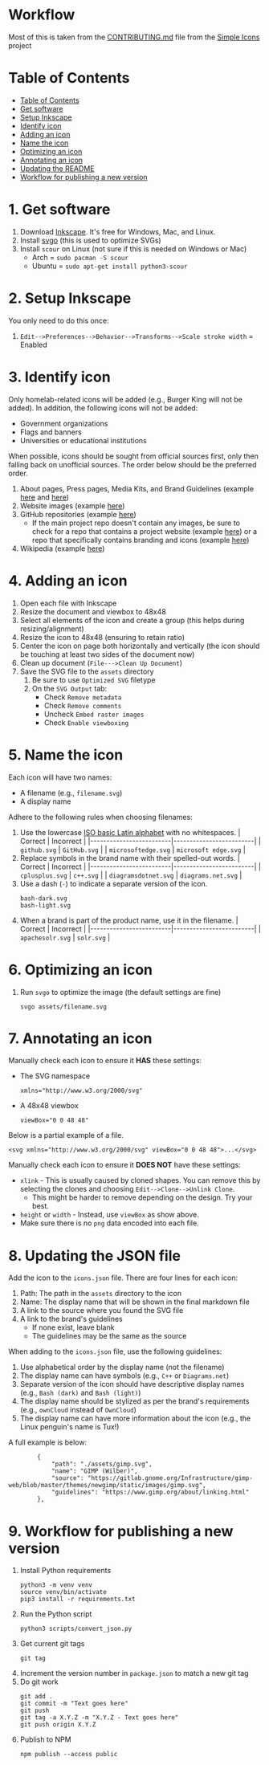 # Workflow

Most of this is taken from the [CONTRIBUTING.md](https://github.com/simple-icons/simple-icons/blob/develop/CONTRIBUTING.md) file from the [Simple Icons](https://simpleicons.org/) project

# Table of Contents
- [Table of Contents](#table-of-contents)
- [Get software](#1-get-software)
- [Setup Inkscape](#2-setup-inkscape)
- [Identify icon](#3-identify-icon)
- [Adding an icon](#4-adding-an-icon)
- [Name the icon](#5-name-the-icon)
- [Optimizing an icon](#6-optimizing-an-icon)
- [Annotating an icon](#7-annotating-an-icon)
- [Updating the README](#8-updating-the-readme)
- [Workflow for publishing a new version](#9-workflow-for-publishing-a-new-version)

# 1. Get software

1. Download [Inkscape](https://inkscape.org/). It's free for Windows, Mac, and Linux.
1. Install [svgo](https://github.com/svg/svgo) (this is used to optimize SVGs)
1. Install `scour` on Linux (not sure if this is needed on Windows or Mac)
    - Arch = `sudo pacman -S scour`
    - Ubuntu = `sudo apt-get install python3-scour`

# 2. Setup Inkscape

You only need to do this once:

1. `Edit-->Preferences-->Behavior-->Transforms-->Scale stroke width` = Enabled

# 3. Identify icon

Only homelab-related icons will be added (e.g., Burger King will not be added). In addition, the following icons will not be added:

- Government organizations 
- Flags and banners
- Universities or educational institutions

When possible, icons should be sought from official sources first, only then falling back on unofficial sources. The order below should be the preferred order.

1. About pages, Press pages, Media Kits, and Brand Guidelines (example [here](https://github.com/logos) and [here](https://www.hashicorp.com/brand))
1. Website images (example [here](https://gohugo.io/))
1. GitHub repositories (example [here](https://github.com/kubernetes/kubernetes/blob/master/logo/logo.svg))
    - If the main project repo doesn't contain any images, be sure to check for a repo that contains a project website (example [here](https://github.com/lxc/linuxcontainers.org/blob/master/static/img/containers.svg)) or a repo that specifically contains branding and icons (example [here](https://github.com/miniflux/logo/blob/master/icon.svg))
1. Wikipedia (example [here](https://en.wikipedia.org/wiki/OpenZFS))

# 4. Adding an icon

1. Open each file with Inkscape
1. Resize the document and viewbox to 48x48
1. Select all elements of the icon and create a group (this helps during resizing/alignment)
1. Resize the icon to 48x48 (ensuring to retain ratio)
1. Center the icon on page both horizontally and vertically (the icon should be touching at least two sides of the document now)
1. Clean up document (`File--->Clean Up Document`)
1. Save the SVG file to the `assets` directory
    1. Be sure to use `Optimized SVG` filetype
    1. On the `SVG Output` tab:
       - Check `Remove metadata`
       - Check `Remove comments`
       - Uncheck `Embed raster images`
       - Check `Enable viewboxing`

# 5. Name the icon

Each icon will have two names:
- A filename (e.g., `filename.svg`)
- A display name

Adhere to the following rules when choosing filenames:

1. Use the lowercase [ISO basic Latin alphabet](https://en.wikipedia.org/wiki/ISO_basic_Latin_alphabet) with no whitespaces.
   | Correct                 | Incorrect               |
   |-------------------------|-------------------------|
   | `github.svg`            | `GitHub.svg`            |
   | `microsoftedge.svg`     | `microsoft edge.svg`    |
1. Replace symbols in the brand name with their spelled-out words.
   | Correct                 | Incorrect               |
   |-------------------------|-------------------------|
   | `cplusplus.svg`         | `c++.svg`               |
   | `diagramsdotnet.svg`    | `diagrams.net.svg`      |
1. Use a dash (`-`) to indicate a separate version of the icon.
   ```
   bash-dark.svg
   bash-light.svg
   ```
1. When a brand is part of the product name, use it in the filename.
   | Correct                 | Incorrect               |
   |-------------------------|-------------------------|
   | `apachesolr.svg`        | `solr.svg`              |

# 6. Optimizing an icon

1. Run `svgo` to optimize the image (the default settings are fine) 
   ```
   svgo assets/filename.svg
   ```

# 7. Annotating an icon

Manually check each icon to ensure it **HAS** these settings:

- The SVG namespace
    ```
    xmlns="http://www.w3.org/2000/svg"
    ```
- A 48x48 viewbox
    ```
    viewBox="0 0 48 48"
    ```

Below is a partial example of a file.
```
<svg xmlns="http://www.w3.org/2000/svg" viewBox="0 0 48 48">...</svg>
```

Manually check each icon to ensure it **DOES NOT** have these settings:

- `xlink` - This is usually caused by cloned shapes. You can remove this by selecting the clones and choosing `Edit-->Clone-->Unlink Clone`.
    - This might be harder to remove depending on the design. Try your best.
- `height` or `width` - Instead, use `viewBox` as show above.
- Make sure there is no `png` data encoded into each file.

# 8. Updating the JSON file

Add the icon to the `icons.json` file. There are four lines for each icon:

1. Path: The path in the `assets` directory to the icon
1. Name: The display name that will be shown in the final markdown file
1. A link to the source where you found the SVG file
1. A link to the brand's guidelines
    - If none exist, leave blank
    - The guidelines may be the same as the source

When adding to the `icons.json` file, use the following guidelines:

1. Use alphabetical order by the display name (not the filename)
1. The display name can have symbols (e.g., `C++` or `Diagrams.net`)
1. Separate version of the icon should have descriptive display names (e.g., `Bash (dark)` and `Bash (light)`)
1. The display name should be stylized as per the brand's requirements (e.g., `ownCloud` instead of `OwnCloud`)
1. The display name can have more information about the icon (e.g., the Linux penguin's name is Tux!)

A full example is below:

```
        {
            "path": "./assets/gimp.svg",
            "name": "GIMP (Wilber)",
            "source": "https://gitlab.gnome.org/Infrastructure/gimp-web/blob/master/themes/newgimp/static/images/gimp.svg",
            "guidelines": "https://www.gimp.org/about/linking.html"
        },
```

# 9. Workflow for publishing a new version

1. Install Python requirements
    ```
    python3 -m venv venv
    source venv/bin/activate
    pip3 install -r requirements.txt
    ```
1. Run the Python script 
    ```
    python3 scripts/convert_json.py
    ```
1. Get current git tags
   ```
   git tag
   ```
1. Increment the version number in `package.json` to match a new git tag
1. Do git work
    ```
    git add .
    git commit -m "Text goes here"
    git push
    git tag -a X.Y.Z -m "X.Y.Z - Text goes here"
    git push origin X.Y.Z
    ```
1. Publish to NPM
   ```
   npm publish --access public
   ```